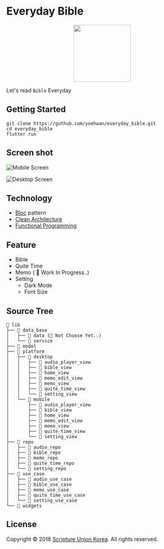 # Everyday Bible

<p align="center">
<img src="https://github.com/yoehwan/everyday_bible/blob/main/assets/logo.png?raw=true" width="150" height="150" >
</p>

Let's read `Bible` Everyday

## Getting Started

```text
git clone https://guthub.com/yoehwan/everyday_bible.git
cd everyday_bible
flutter run 
```

## Screen shot

![Mobile Screen](https://github.com/yoehwan/everyday_bible/assets/54878755/98b81fd7-459d-40a6-a964-031ba1d3f988)

![Desktop Screen](https://github.com/yoehwan/everyday_bible/assets/54878755/af6ee6d6-ed0a-45b7-8f8c-96ed8a666e24)

## Technology

* [Bloc](https://bloclibrary.dev/#/) pattern
* [Clean Architecture](https://itnext.io/flutter-clean-architecture-b53ce9e19d5a)
* [Functional Programming](https://pub.dev/packages/dartz)

## Feature

* Bible
* Quite Time
* Memo ( 🚧 Work In Progress..)
* Setting
  * Dark Mode
  * Font Size

## Source Tree

```text
📁 lib
├── 📁 data_base
│   ├── 📁 data (🙈 Not Choose Yet..)
│   └── 📁 service
├── 📁 model
├── 📁 platform
│   ├── 📁 desktop
│   │   ├── 📁 audio_player_view
│   │   ├── 📁 bible_view
│   │   ├── 📁 home_view
│   │   ├── 📁 memo_edit_view
│   │   ├── 📁 memo_view
│   │   ├── 📁 quite_time_view
│   │   └── 📁 setting_view
│   └── 📁 mobile
│       ├── 📁 audio_player_view
│       ├── 📁 bible_view
│       ├── 📁 home_view
│       ├── 📁 memo_edit_view
│       ├── 📁 memo_view
│       ├── 📁 quite_time_view
│       └── 📁 setting_view
├── 📁 repo
│   ├── 📁 audio_repo
│   ├── 📁 bible_repo
│   ├── 📁 memo_repo
│   ├── 📁 quite_time_repo
│   └── 📁 setting_repo
├── 📁 use_case
│   ├── 📁 audio_use_case
│   ├── 📁 bible_use_case
│   ├── 📁 memo_use_case
│   ├── 📁 quite_time_use_case
│   └── 📁 setting_use_case
└── 📁 widgets
```

## License

 Copyright © 2018 [Scripture Union Korea](https://www.su.or.kr/). All rights reserved.
